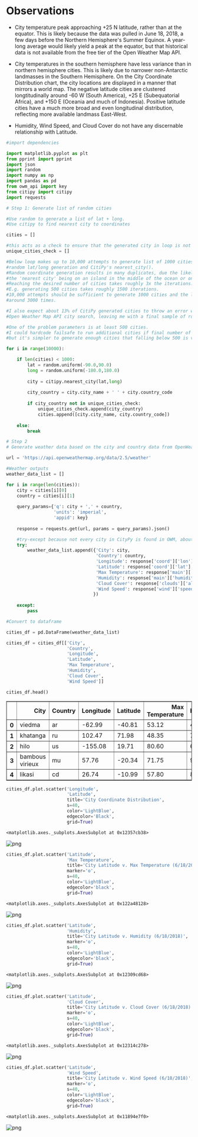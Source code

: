 # Observations

* City temperature peak approaching +25 N latitude, rather than at the equator. This is likely because the data was pulled in June 18, 2018, a few days before the Northern Hemisphere's Summer Equinox. A year-long average would likely yield a peak at the equator, but that historical data is not available from the free tier of the Open Weather Map API.

* City temperatures in the southern hemisphere have less variance than in northern hemisphere cities. This is likely due to narrower non-Antarctic landmasses in the Southern Hemisphere. On the City Coordinate Distribution chart, the city locations are displayed in a manner that mirrors a world map. The negative latitude cities are clustered longtitudinally around -60 W (South America), +25 E (Subequatorial Africa), and +150 E (Oceania and much of Indonesia). Positive latitude cities have a much more broad and even longitudinal distribution, reflecting more available landmass East-West.

* Humidity, Wind Speed, and Cloud Cover do not have any discernable relationship with Latitude.

```python
#import dependencies

import matplotlib.pyplot as plt
from pprint import pprint
import json
import random
import numpy as np
import pandas as pd
from owm_api import key
from citipy import citipy
import requests
```


```python
# Step 1: Generate list of random cities

#Use random to generate a list of lat + long.
#Use citipy to find nearest city to coordinates

cities = []

#this acts as a check to ensure that the generated city in loop is not a repeat
unique_cities_check = []

#Below loop makes up to 10,000 attempts to generate list of 1000 cities with
#random lat/long generation and CitiPy's nearest_city().
#Random coordinate generation results in many duplicates, due the likelihood of
#the 'nearest city' being on an island in the middle of the ocean or on the edge of continents.
#Reaching the desired number of cities takes roughly 3x the iterations.
#E.g. generating 500 cities takes roughly 1500 iterations.
#10,000 attempts should be sufficient to generate 1000 cities and the loop should only run
#around 3000 times.

#I also expect about 13% of CitiPy generated cities to throw an error when plugged into the
#Open Weather Map API city search, leaving me with a final sample of roughly 870 cities.

#One of the problem parameters is at least 500 cities.
#I could hardcode failsafe to run additional cities if final number of cities is <500
#but it's simpler to generate enough cities that falling below 500 is very unlikely.

for i in range(10000):

    if len(cities) < 1000:
        lat = random.uniform(-90.0,90.0)
        long = random.uniform(-180.0,180.0)
        
        city = citipy.nearest_city(lat,long)
        
        city_country = city.city_name + ' ' + city.country_code
        
        if city_country not in unique_cities_check:
            unique_cities_check.append(city_country)
            cities.append([city.city_name, city.country_code])
                    
    else:
        break
```


```python
# Step 2
# Generate weather data based on the city and country data from OpenWeatherMap API

url = 'https://api.openweathermap.org/data/2.5/weather'

#Weather outputs
weather_data_list = []

for i in range(len(cities)):
    city = cities[i][0]
    country = cities[i][1]
        
    query_params={'q': city + ',' + country,
                  'units': 'imperial',
                  'appid': key}
    
    response = requests.get(url, params = query_params).json()

    #try-except because not every city in CityPy is found in OWM, about 13% attrition from the 1000 in the cities list
    try:
        weather_data_list.append({'City': city,
                                  'Country': country,
                                  'Longitude': response['coord']['lon'], 
                                  'Latitude': response['coord']['lat'],
                                  'Max Temperature': response['main']['temp_max'],
                                  'Humidity': response['main']['humidity'],
                                  'Cloud Cover': response['clouds']['all'],
                                  'Wind Speed': response['wind']['speed']
                                 })
        
    except:
        pass
```


```python
#Convert to dataframe

cities_df = pd.DataFrame(weather_data_list)

cities_df = cities_df[['City',
                       'Country',
                       'Longitude',
                       'Latitude',
                       'Max Temperature',
                       'Humidity',
                       'Cloud Cover',
                       'Wind Speed']]

cities_df.head()
```




<div>
<style scoped>
    .dataframe tbody tr th:only-of-type {
        vertical-align: middle;
    }

    .dataframe tbody tr th {
        vertical-align: top;
    }

    .dataframe thead th {
        text-align: right;
    }
</style>
<table border="1" class="dataframe">
  <thead>
    <tr style="text-align: right;">
      <th></th>
      <th>City</th>
      <th>Country</th>
      <th>Longitude</th>
      <th>Latitude</th>
      <th>Max Temperature</th>
      <th>Humidity</th>
      <th>Cloud Cover</th>
      <th>Wind Speed</th>
    </tr>
  </thead>
  <tbody>
    <tr>
      <th>0</th>
      <td>viedma</td>
      <td>ar</td>
      <td>-62.99</td>
      <td>-40.81</td>
      <td>53.12</td>
      <td>43</td>
      <td>20</td>
      <td>12.24</td>
    </tr>
    <tr>
      <th>1</th>
      <td>khatanga</td>
      <td>ru</td>
      <td>102.47</td>
      <td>71.98</td>
      <td>48.35</td>
      <td>70</td>
      <td>56</td>
      <td>7.54</td>
    </tr>
    <tr>
      <th>2</th>
      <td>hilo</td>
      <td>us</td>
      <td>-155.08</td>
      <td>19.71</td>
      <td>80.60</td>
      <td>65</td>
      <td>1</td>
      <td>10.29</td>
    </tr>
    <tr>
      <th>3</th>
      <td>bambous virieux</td>
      <td>mu</td>
      <td>57.76</td>
      <td>-20.34</td>
      <td>71.75</td>
      <td>94</td>
      <td>24</td>
      <td>6.98</td>
    </tr>
    <tr>
      <th>4</th>
      <td>likasi</td>
      <td>cd</td>
      <td>26.74</td>
      <td>-10.99</td>
      <td>57.80</td>
      <td>83</td>
      <td>0</td>
      <td>8.10</td>
    </tr>
  </tbody>
</table>
</div>




```python
cities_df.plot.scatter('Longitude', 
                       'Latitude',
                       title='City Coordinate Distribution',
                       s=40,
                       color='LightBlue',
                       edgecolor='Black',
                       grid=True) 
```




    <matplotlib.axes._subplots.AxesSubplot at 0x12357cb38>




![png](output1_LatLong.png)



```python
cities_df.plot.scatter('Latitude', 
                       'Max Temperature', 
                       title='City Latitude v. Max Temperature (6/18/2018)', 
                       marker='o', 
                       s=40, 
                       color='LightBlue', 
                       edgecolor='black', 
                       grid=True)
```




    <matplotlib.axes._subplots.AxesSubplot at 0x122a48128>




![png](output2_LatTemp.png)



```python
cities_df.plot.scatter('Latitude', 
                       'Humidity', 
                       title='City Latitude v. Humidity (6/18/2018)', 
                       marker='o', 
                       s=40, 
                       color='LightBlue', 
                       edgecolor='black', 
                       grid=True)
```




    <matplotlib.axes._subplots.AxesSubplot at 0x12309cd68>




![png](output3_LatHumid.png)



```python
cities_df.plot.scatter('Latitude', 
                       'Cloud Cover', 
                       title='City Latitude v. Cloud Cover (6/18/2018)', 
                       marker='o', 
                       s=40, 
                       color='LightBlue', 
                       edgecolor='black', 
                       grid=True)
```




    <matplotlib.axes._subplots.AxesSubplot at 0x12314c278>




![png](output4_LatCloud.png)



```python
cities_df.plot.scatter('Latitude', 
                       'Wind Speed', 
                       title='City Latitude v. Wind Speed (6/18/2018)', 
                       marker='o', 
                       s=40, 
                       color='LightBlue', 
                       edgecolor='black', 
                       grid=True)
```




    <matplotlib.axes._subplots.AxesSubplot at 0x11894e7f0>




![png](output5_LatWind.png)

